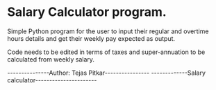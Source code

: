 # Salary Calculator program.

Simple Python program for the user to input their regular and overtime hours details and get their weekly pay expected as output.

Code needs to be edited in terms of taxes and super-annuation to be calculated from weekly salary. 

---------------Author: Tejas Pitkar----------------
-------------Salary calculator----------------------
